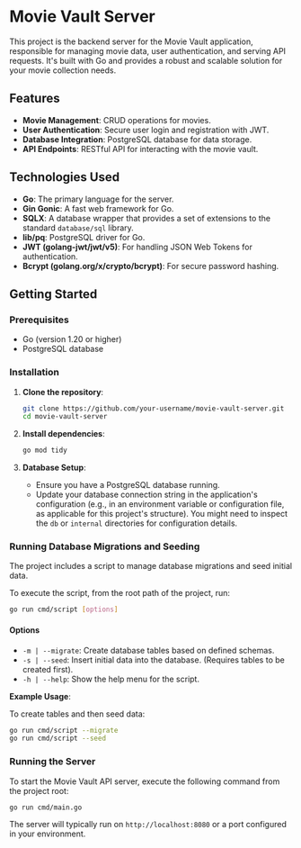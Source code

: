 # Movie Vault Server

This project is the backend server for the Movie Vault application, responsible for managing movie data, user authentication, and serving API requests. It's built with Go and provides a robust and scalable solution for your movie collection needs.

## Features

- **Movie Management**: CRUD operations for movies.
- **User Authentication**: Secure user login and registration with JWT.
- **Database Integration**: PostgreSQL database for data storage.
- **API Endpoints**: RESTful API for interacting with the movie vault.

## Technologies Used

- **Go**: The primary language for the server.
- **Gin Gonic**: A fast web framework for Go.
- **SQLX**: A database wrapper that provides a set of extensions to the standard `database/sql` library.
- **lib/pq**: PostgreSQL driver for Go.
- **JWT (golang-jwt/jwt/v5)**: For handling JSON Web Tokens for authentication.
- **Bcrypt (golang.org/x/crypto/bcrypt)**: For secure password hashing.

## Getting Started

### Prerequisites

- Go (version 1.20 or higher)
- PostgreSQL database

### Installation

1. **Clone the repository**:

    ```bash
    git clone https://github.com/your-username/movie-vault-server.git
    cd movie-vault-server
    ```

2. **Install dependencies**:

    ```bash
    go mod tidy
    ```

3. **Database Setup**:
    - Ensure you have a PostgreSQL database running.
    - Update your database connection string in the application's configuration (e.g., in an environment variable or configuration file, as applicable for this project's structure). You might need to inspect the `db` or `internal` directories for configuration details.

### Running Database Migrations and Seeding

The project includes a script to manage database migrations and seed initial data.

To execute the script, from the root path of the project, run:

```bash
go run cmd/script [options]
```

#### Options

- `-m | --migrate`: Create database tables based on defined schemas.
- `-s | --seed`: Insert initial data into the database. (Requires tables to be created first).
- `-h | --help`: Show the help menu for the script.

**Example Usage**:

To create tables and then seed data:

```bash
go run cmd/script --migrate
go run cmd/script --seed
```

### Running the Server

To start the Movie Vault API server, execute the following command from the project root:

```bash
go run cmd/main.go
```

The server will typically run on `http://localhost:8080` or a port configured in your environment.
